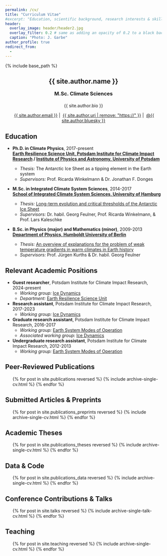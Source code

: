 ```yaml
---
permalink: /cv/
title: "Curriculum Vitae"
#excerpt: "Education, scientific background, research interests & skills, and more."
header:
  overlay_image: header/header2.jpg
  overlay_filter: 0.2 # same as adding an opacity of 0.2 to a black background
  caption: "Photo: J. Garbe"
author_profile: true
redirect_from:
  - 
---
```


{% include base_path %}

<!-- Click [here](/cv-print/) for a printable version or [download a PDF](/files/cv-print.pdf).<br /><br /><br /> -->

<h2 align="center">{{ site.author.name }}</h2>
<h3 align="center" style="margin: 0px auto 20px;">M.Sc. Climate Sciences</h3>
<p align="center" style="margin: auto; width: 80%">{{ site.author.bio }}</p>

<p align="center"><i class="far fa-envelope" aria-hidden="true"></i>&nbsp;<a href="mailto:{{ site.author.email }}">{{ site.author.email }}</a> &#124; <i class="fas fa-desktop" aria-hidden="true"></i>&nbsp;<a href="{{ site.author.uri }}">{{ site.author.uri | remove: "https://" }}</a> &#124; <i class="fab fa-bluesky" aria-hidden="true"></i>&nbsp;<a href="https://bsky.app/profile/{{ site.author.bluesky }}">@{{ site.author.bluesky }}</a></p>

## Education
- **Ph.D. in Climate Physics**, 2017-present<br>
**[Earth Resilience Science Unit, Potsdam Institute for Climate Impact Research](https://www.pik-potsdam.de/ "https://www.pik-potsdam.de/") / [Institute of Physics and Astronomy, University of Potsdam](https://www.uni-potsdam.de/de/physik/ "https://www.uni-potsdam.de/de/physik/")**
  - *Thesis:* The Antarctic Ice Sheet as a tipping element in the Earth system
  - *Supervisors:* Prof. Ricarda Winkelmann & Dr. Jonathan F. Donges

- **M.Sc. in Integrated Climate System Sciences**, 2014-2017<br>
**[School of Integrated Climate System Sciences, University of Hamburg](https://www.sicss.uni-hamburg.de "https://www.sicss.uni-hamburg.de")**
  - *Thesis:* [Long-term evolution and critical thresholds of the Antarctic Ice Sheet](/publications/theses/garbe-2017 "/publications/theses/garbe-2017")
  - *Supervisors:* Dr. habil. Georg Feulner, Prof. Ricarda Winkelmann, & Prof. Lars Kaleschke

- **B.Sc. in Physics (major) and Mathematics (minor)**, 2009-2013<br>
**[Department of Physics, Humboldt University of Berlin](https://www.physik.hu-berlin.de/ "https://www.physik.hu-berlin.de/")**
  - *Thesis:* [An overview of explanations for the problem of weak temperature gradients in warm climates in Earth history](/publications/theses/garbe-2013 "/publications/theses/garbe-2013")
  - *Supervisors:* Prof. Jürgen Kurths & Dr. habil. Georg Feulner

## Relevant Academic Positions
- **Guest researcher**, Potsdam Institute for Climate Impact Research, 2024-present
  - *Working group:* [Ice Dynamics](https://www.pik-potsdam.de/en/institute/departments/earth-system-analysis/research/ice-dynamics/ "https://www.pik-potsdam.de/en/institute/departments/earth-system-analysis/research/ice-dynamics/")
  - *Department:* [Earth Resilience Science Unit](https://www.pik-potsdam.de/en/institute/futurelabs-science-units/ersu "https://www.pik-potsdam.de/en/institute/futurelabs-science-units/ersu")
- **Research assistant**, Potsdam Institute for Climate Impact Research, 2017-2023
  - *Working group:* [Ice Dynamics](https://www.pik-potsdam.de/en/institute/departments/earth-system-analysis/research/ice-dynamics/ "https://www.pik-potsdam.de/en/institute/departments/earth-system-analysis/research/ice-dynamics/")
- **Graduate research assistant**, Potsdam Institute for Climate Impact Research, 2016-2017
  - *Working group:* [Earth System Modes of Operation](https://www.pik-potsdam.de/en/institute/departments/earth-system-analysis/research/earth-system-modes-of-operation "https://www.pik-potsdam.de/en/institute/departments/earth-system-analysis/research/earth-system-modes-of-operation")
  - *Associated working group:* [Ice Dynamics](https://www.pik-potsdam.de/en/institute/departments/earth-system-analysis/research/ice-dynamics/ "https://www.pik-potsdam.de/en/institute/departments/earth-system-analysis/research/ice-dynamics/")
- **Undergraduate research assistant**, Potsdam Institute for Climate Impact Research, 2012-2013
  - *Working group:* [Earth System Modes of Operation](https://www.pik-potsdam.de/en/institute/departments/earth-system-analysis/research/earth-system-modes-of-operation "https://www.pik-potsdam.de/en/institute/departments/earth-system-analysis/research/earth-system-modes-of-operation")

## Peer-Reviewed Publications
<ul>{% for post in site.publications reversed %}
    {% include archive-single-cv.html %}
{% endfor %}</ul>

## Submitted Articles & Preprints
<ul>{% for post in site.publications_preprints reversed %}
    {% include archive-single-cv.html %}
{% endfor %}</ul>

## Academic Theses
<ul>{% for post in site.publications_theses reversed %}
    {% include archive-single-cv.html %}
{% endfor %}</ul>

## Data & Code
<ul>{% for post in site.publications_data reversed %}
    {% include archive-single-cv.html %}
{% endfor %}</ul>

## Conference Contributions & Talks
<ul>{% for post in site.talks reversed %}
    {% include archive-single-talk-cv.html %}
{% endfor %}</ul>
  
## Teaching
<ul>{% for post in site.teaching reversed %}
    {% include archive-single-cv.html %}
{% endfor %}</ul>
